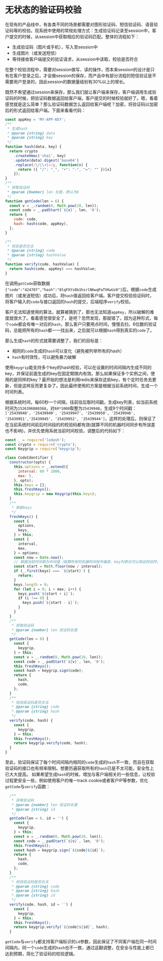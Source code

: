 # 无状态的验证码校验

在现有的产品线中，有各类不同的场景都需要对图形验证码、短信验证码、语音验证码等的校验。现系统中使用的常规处理方式：生成验证码记录至session中，客户提交的时候，从session中获取相应的验证码匹配。整体的流程如下：

- 生成验证码（图片或手机），写入至session中
- 生成图片（或发送短信）
- 等待接收客户端提交的验证请求，从session中读取，校验是否符合

在整个校验流程中，需要对session做写、读的操作，而本来session的设计是只有在客户登录之后，才会做session的保存，而产品中有部分流程的短信验证是不需要用户登录的，因此session的数据量级别有30%以上的增长。

既然不希望通过session来保存，那么我们就让客户端来保存，客户端调用生成验证码的时候，把验证码数据返回给客户端，客户提交的时候校验就好了。嗯，看着感觉就是这么简单？那么验证码数据怎么返回给客户端呢？加密，将验证码以加密后的形式返回给客户端。下面来看看代码：

```js
const appKey = 'MY-APP-KEY';
/**
 * 生成hash
 * @param {string} data
 * @param {string} key 
 */
function hash(data, key) {
  return crypto
    .createHmac('sha1', key)
    .update(data).digest('base64')
    .replace(/\/|\+|=/g, function(x) {
      return ({ "/": "_", "+": "-", "=": "" })[x]
    });
}
/**
 * 获取验证码 
 * @param {Number} len 长度，默认为6
 */
function getCode(len = 6) {
  const v = _.random(0, Math.pow(10, len));
  const code = _.padStart(`${v}`, len, '0');
  return {
    code: code,
    hash: hash(code, appKey),
  };
}

/**
 * 校验是否合法 
 * @param {string} code 
 * @param {string} hashValue 
 */
function verify(code, hashValue) {
  return hash(code, appKey) === hashValue;
}
```

在调用`getCode`获取数据`{"code":"424707","hash":"8lqFXYs0b1hsrlN6wqPaTVKwUz0"}`后，根据`code`生成图片（或发送短信）成功后，将`hash`值返回给客户端。客户提交校验验证码时，将客户输入的`code`与接口返回的`hash`的提交，后端程序`verify`校验。

客户无法知道使用的算法，就算被猜到了，那也无法知道`appKey`，所以破解的难度就很大了。看着感觉很安全了，是吧？忽然发现，那就错了。因为这种形式，每个`code`都会有唯一对应的`hash`，那么客户只要用点时间，慢慢去扫，6位数的验证码，总能把所有的`hash`都一一找出来，之后就可以根据`hash`得到真实的`code`了。

那么生成`hash`的形式就需要调整了，我们的目标是：

- 相同的`code`生成的`hash`可以变化（避免被列举所有的hash）
- `hash`有时效性，可以避免暴力破解

使用`keygrip`能支持多个key的hash校验，可以在设置的时间间隔内生成不同的key，并保证前面生成的key在固定期限内有效。那么如果保证多个实例之间，使用的是同样的key？最开始的想法是利用redis来保存这些key，有个定时任务去更新，但是这样反而更复杂了。因此最终使用的方案是根据当前系统时间，生成一个时间列表。

根据系统时间，每60秒一个间隔，往前往后取时间戳，生成key列表，如当前系统时间为`1526396880368`，对`60*1000`取整为`25439948`，生成9个时间戳：`['25439948', '25439949', '25439947', '25439950', '25439946', '25439951','25439945', '25439952', '25439944']`，这样的处理后，则保证了在当前系统时间前后时间段的的校验码都有效(就算不同的机器时间同步有所误差也不影响)，并优先使用系统当前时间校验，调整后的代码如下：

```js
const _ = require('lodash');
const crypto = require('crypto');
const Keygrip = require('keygrip');

class CodeIdentifier {
  constructor(opts) {
    this.options = _.extend({
      interval: 60 * 1000,
      max: 5,
    }, opts);
    this.keys = [];
    this.freshKeys();
    this.keygrip = new Keygrip(this.keys);
  }
  /**
   * 刷新keys
   */
  freshKeys() {
    const {
      options,
      keys,
    } = this;
    const {
      interval,
      max,
    } = options;
    const now = Date.now();
    // 根据当前时间做为中间值（就算所有的机器时间有所偏差，key列表也可以保证校验符合）
    const start = Math.floor(now / interval);
    if (_.first(keys) === `${start}`) {
      return;
    }
    keys.length = 0;
    for (let i = 0; i < max; i++) {
      keys.push(`${start + i}`);
      if (i !== 0) {
        keys.push(`${start - i}`);
      }
    }
  }
  /**
   * 获取验证码
   * @param {number} len 验证码长度
   */
  getCode(len = 6) {
    const {
      keygrip,
    } = this;
    const v = _.random(0, Math.pow(10, len));
    const code = _.padStart(`${v}`, len, '0');
    this.freshKeys();
    const hash = keygrip.sign(code);
    return {
      hash,
      code,
    };
  }
  /**
   * 校验验证码是否合法
   * @param {string} code 
   * @param {string} hash 
   */
  verify(code, hash) {
    const {
      keygrip,
    } = this;
    this.freshKeys(); 
    return keygrip.verify(code, hash);
  }
}
```

至此，验证码保证了每个时间间隔内相同的`code`生成的`hash`不一致，而且在获取验证码的接口也有频率限制。想要历遍获取所有的`hash`已是不太可能，安全性上已大大提高。
如果希望生成`hash`的时候，增加与客户端相关的一些信息，让校验过程更安全一些，例如使用客户的唯一track cookie或者客户IP等参数，优化`getCode`与`verify`函数：

```js
  /**
   * 获取验证码
   * @param {number} len 验证码长度
   * @param {string} id 
   */
  getCode(len = 6, id = '') {
    const {
      keygrip,
    } = this;
    const v = _.random(0, Math.pow(10, len));
    const code = _.padStart(`${v}`, len, '0');
    this.freshKeys();
    const hash = keygrip.sign(`${code}${id}`);
    return {
      hash,
      code,
    };
  }
  /**
   * 校验验证码是否合法
   * @param {string} code 
   * @param {string} hash 
   * @param {string} id
   */
  verify(code, hash, id = '') {
    const {
      keygrip,
    } = this;
    this.freshKeys(); 
    return keygrip.verify(`${code}${id}`, hash);
  }
```

`getCode`与`verify`都支持客户端标识的`id`参数，因此保证了不同客户端在同一时间间隔内，同一个`code`生成的`hash`也不一致，通过这翻调整，在安全与性能上都已达到预期，简化了验证码的校验逻辑。
